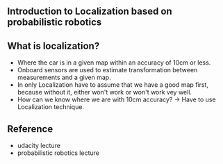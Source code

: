 ## Introduction to Localization based on probabilistic robotics

## What is localization?

- Where the car is in a given map within an accuracy of 10cm or less.
- Onboard sensors are used to estimate transformation between measurements and a given map.
- In only Localization have to assume that we have a good map first, because without it, either won't work or won't work vey well.
- How can we know where we are with 10cm accuracy? → Have to use Localization technique.


## Reference 
* udacity lecture
* probabilistic robotics lecture